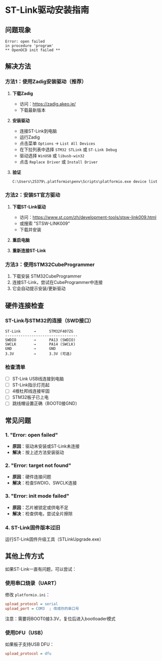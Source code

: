 # ST-Link驱动安装指南

## 问题现象
```
Error: open failed
in procedure 'program'
** OpenOCD init failed **
```

## 解决方法

### 方法1：使用Zadig安装驱动（推荐）

1. **下载Zadig**
   - 访问：https://zadig.akeo.ie/
   - 下载最新版本

2. **安装驱动**
   - 连接ST-Link到电脑
   - 运行Zadig
   - 点击菜单 `Options` → `List All Devices`
   - 在下拉列表中选择 `STM32 STLink` 或 `ST-Link Debug`
   - 驱动选择 `WinUSB` 或 `libusb-win32`
   - 点击 `Replace Driver` 或 `Install Driver`

3. **验证**
   ```bash
   C:\Users\25379\.platformio\penv\Scripts\platformio.exe device list
   ```

### 方法2：安装ST官方驱动

1. **下载ST-Link驱动**
   - 访问：https://www.st.com/zh/development-tools/stsw-link009.html
   - 或搜索 "STSW-LINK009"
   - 下载并安装

2. **重启电脑**

3. **重新连接ST-Link**

### 方法3：使用STM32CubeProgrammer

1. 下载安装 STM32CubeProgrammer
2. 连接ST-Link，尝试在CubeProgrammer中连接
3. 它会自动提示安装/更新驱动

## 硬件连接检查

### ST-Link与STM32的连接（SWD接口）
```
ST-Link      →      STM32F407ZG
---------------------------------
SWDIO        →      PA13 (SWDIO)
SWCLK        →      PA14 (SWCLK)
GND          →      GND
3.3V         →      3.3V (可选)
```

### 检查清单
- [ ] ST-Link USB线连接到电脑
- [ ] ST-Link指示灯亮起
- [ ] 4根杜邦线连接牢固
- [ ] STM32板子已上电
- [ ] 跳线帽设置正确（BOOT0接GND）

## 常见问题

### 1. "Error: open failed"
- **原因**：驱动未安装或ST-Link未连接
- **解决**：按上述方法安装驱动

### 2. "Error: target not found"
- **原因**：硬件连接问题
- **解决**：检查SWDIO、SWCLK连接

### 3. "Error: init mode failed"
- **原因**：芯片被锁定或供电不足
- **解决**：检查供电，尝试全片擦除

### 4. ST-Link固件版本过旧
运行ST-Link固件升级工具（STLinkUpgrade.exe）

## 其他上传方式

如果ST-Link一直有问题，可以尝试：

### 使用串口烧录（UART）
修改 `platformio.ini`：
```ini
upload_protocol = serial
upload_port = COM3  ; 改成你的串口号
```

注意：需要将BOOT0接3.3V，复位后进入bootloader模式

### 使用DFU（USB）
如果板子支持USB DFU：
```ini
upload_protocol = dfu
```
